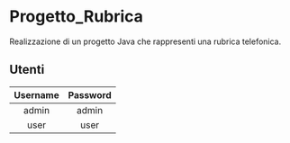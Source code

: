 # Progetto_Rubrica
Realizzazione di un progetto Java che rappresenti una rubrica telefonica.

## Utenti
|Username|Password|
|:---:|:---:|
|admin|admin|
|user|user|